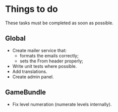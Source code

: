 Things to do
============

These tasks must be completed as soon as possible.

Global
------

   - Create mailer service that:
      * formats the emails correctly;
      * sets the From header properly;
   - Write unit tests where possible.
   - Add translations.
   - Create admin panel.

GameBundle
----------

   - Fix level numeration (numerate levels internally).
